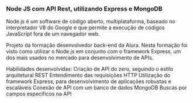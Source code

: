 ### Node JS com API Rest, utilizando Express e MongoDB

Node.js é um software de código aberto, multiplataforma, baseado no interpretador V8 do Google e que permite a execução de códigos JavaScript fora de um navegador web.

Projeto da formação desenvolvedor back-end da Alura. Nesta formação foi visto como utilizar o Node.js em conjunto com o framework Express, um dos mais usados no mercado para desenvolvimento de APIs.

Habilidades desenvolvidas:
Criação de API do zero, seguindo o estilo arquitetural REST
Entendimento das requisições HTTP
Utilização do framework Express, para desenvolvimento de aplicações robustas e escaláveis
Conexão de API com um banco de dados MongoDB
Buscas por campos específicos na API

